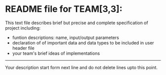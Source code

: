 # README file for TEAM[3,3]:

This text file describes brief but precise and complete specification of project including:
- funtion descriptions: name, input/output parameters
- declaration of of important data and data types to be included in user header file
- your team's brief ideas of implementations

- - -
Your description start form next line and do not delete lines upto this point.

